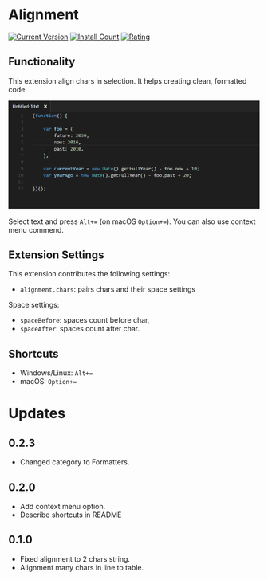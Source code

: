 # Alignment
[![Current Version](http://vsmarketplacebadge.apphb.com/version/annsk.alignment.svg)](https://marketplace.visualstudio.com/items?itemName=annsk.alignment)
[![Install Count](http://vsmarketplacebadge.apphb.com/installs/annsk.alignment.svg)](https://marketplace.visualstudio.com/items?itemName=annsk.alignment)
[![Rating](http://vsmarketplacebadge.apphb.com/rating-short/annsk.alignment.svg)](https://marketplace.visualstudio.com/items?itemName=annsk.alignment)

## Functionality

This extension align chars in selection. It helps creating clean, formatted code.

![usage](docs/usage.gif)

Select text and press `Alt+=` (on macOS `Option+=`). You can also use context menu commend.

## Extension Settings

This extension contributes the following settings:

* `alignment.chars`: pairs chars and their space settings

Space settings:

* `spaceBefore`: spaces count before char,
* `spaceAfter`: spaces count after char.

## Shortcuts

* Windows/Linux: `Alt+=`
* macOS: `Option+=`

# Updates

## 0.2.3

* Changed category to Formatters.

## 0.2.0

* Add context menu option.
* Describe shortcuts in README

## 0.1.0

* Fixed alignment to 2 chars string.
* Alignment many chars in line to table.